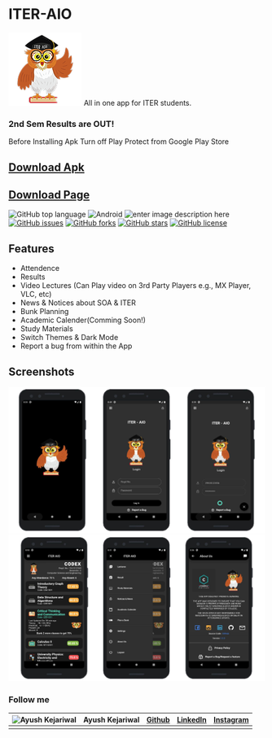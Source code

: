 # ITER-AIO

![Logo](https://github.com/KejariwalAyush/ITER-AIO/blob/master/iter_aio/android/app/src/main/res/mipmap-xxhdpi/ic_launcher.png?raw=true)
All in one app for ITER students.

### 2nd Sem Results are OUT!

Before Installing Apk Turn off Play Protect from Google Play Store
## [Download Apk](https://github.com/KejariwalAyush/ITER-AIO/releases/download/1.2.0/ITER-AIO-v1.2.0.apk)
## [Download Page](https://github.com/KejariwalAyush/ITER-AIO/releases/latest)

![GitHub top language](https://img.shields.io/github/languages/top/KejariwalAyush/ITER-AIO?style=plastic)
![Android](https://img.shields.io/badge/Android-FLUTTER-blue) ![enter image description here](https://img.shields.io/badge/IOS-FLUTTER-brightgreen)
[![GitHub issues](https://img.shields.io/github/issues/KejariwalAyush/ITER-AIO)](https://github.com/KejariwalAyush/ITER-AIO/issues) [![GitHub forks](https://img.shields.io/github/forks/KejariwalAyush/ITER-AIO)](https://github.com/KejariwalAyush/ITER-AIO/network) [![GitHub stars](https://img.shields.io/github/stars/KejariwalAyush/ITER-AIO)](https://github.com/KejariwalAyush/ITER-AIO/stargazers) [![GitHub license](https://img.shields.io/github/license/KejariwalAyush/ITER-AIO)](https://github.com/KejariwalAyush/ITER-AIO/blob/master/LICENSE)

## Features

- Attendence
- Results
- Video Lectures (Can Play video on 3rd Party Players e.g., MX Player, VLC, etc)
- News & Notices about SOA & ITER
- Bunk Planning
- Academic Calender(Comming Soon!)
- Study Materials
- Switch Themes & Dark Mode
- Report a bug from within the App

## Screenshots

![Login Page](https://github.com/KejariwalAyush/ITER-AIO/blob/master/Screenshots/sc1.png?raw=true)
![Inside App](https://github.com/KejariwalAyush/ITER-AIO/blob/master/Screenshots/sc2.png?raw=true)

### Follow me

| ![Ayush Kejariwal](https://avatars0.githubusercontent.com/u/53415956?s=30&u=36af1e2bed940f8d45769feef50cb564cec69c29&v=4) | **Ayush Kejariwal** | [Github](https://github.com/KejariwalAyush/) | [LinkedIn](https://www.linkedin.com/in/ayush-kejariwal-1923a2191/) | [Instagram](https://www.instagram.com/a_kejariwal/) |
| ------------------------------------------------------------------------------------------------------------------------- | ------------------- | -------------------------------------------- | ------------------------------------------------------------------ | --------------------------------------------------- |
|                                                                                                                           |                     |                                              |                                                                    |                                                     |
